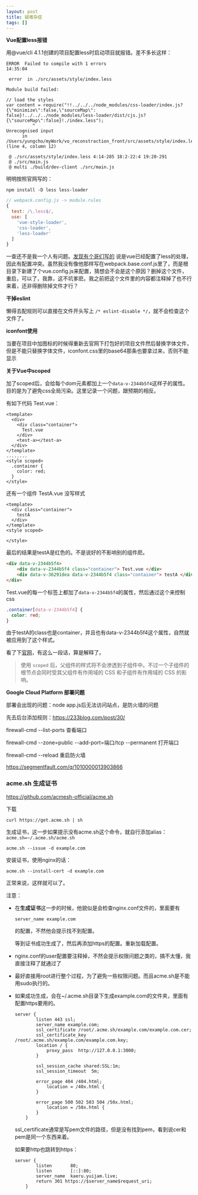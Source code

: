 ```yaml
---
layout: post
title: 疑难杂症
tags: []
---
```


**Vue配置less报错**

用@vue/cli 4.1.1创建的项目配置less时启动项目就报错。差不多长这样：

<!-- more -->

```
ERROR  Failed to compile with 1 errors                                                      14:35:04

 error  in ./src/assets/style/index.less

Module build failed:

// load the styles
var content = require("!!../../../node_modules/css-loader/index.js?{\"minimize\":false,\"sourceMap\":
false}!../../../node_modules/less-loader/dist/cjs.js?{\"sourceMap\":false}!./index.less");
          ^
Unrecognised input
      in /Users/yungcho/myWork/vo_reconstraction_front/src/assets/style/index.less (line 4, column 12)

 @ ./src/assets/style/index.less 4:14-285 18:2-22:4 19:20-291
 @ ./src/main.js
 @ multi ./build/dev-client ./src/main.js
```

明明按照官网写的：

`npm install -D less less-loader`

```js
// webpack.config.js -> module.rules
{
  test: /\.less$/,
  use: [
    'vue-style-loader',
    'css-loader',
    'less-loader'
  ]
}
```

一查还不是我一个人有问题。[发现有个哥们写的](https://www.jianshu.com/p/730faee28daa ) 说是vue已经配置了less的处理，因此有配置冲突。虽然我没有像他那样写在webpack.base.conf.js里了，而是根目录下新建了个vue.config.js来配置，猜想会不会是这个原因？删掉这个文件，重启，可以了，我靠，这不坑爹麽。我之前把这个文件里的内容都注释掉了也不行来着，还非得删除掉文件才行？

**干掉eslint**

懒得去配规则可以直接在文件开头写上 `/* eslint-disable */`，就不会检查这个文件了。

**iconfont使用**

当要在项目中加图标的时候得重新去官网下打包好的项目文件然后替换字体文件，但是不能只替换字体文件，iconfont.css里的base64那条也要拿过来，否则不能显示

**关于Vue中scoped**

加了scoped后，会给每个dom元素都加上一个` data-v-2344b5f4 `这样子的属性。目的是为了避免css全局污染。这里记录一个问题，跟预期的相反。

有如下代码 Test.vue：

```vue
<template>
  <div>
    <div class="container">
      Test.vue
    </div>
    <test-a></test-a>
  </div>
</template>
........
<style scoped>
  .container {
    color: red;
  }
</style>
```

还有一个组件 TestA.vue  没写样式

```vue
<template>
  <div class="container">
    testA
  </div>
</template>
<style scoped>

</style>
```

最后的结果是testA是红色的。不是说好的不影响别的组件麽。

```html
<div data-v-2344b5f4>
    <div data-v-2344b5f4 class="container"> Test.vue </div>
    <div data-v-36291dea data-v-2344b5f4 class="container"> testA </div>
</div>
```

Test.vue的每一个标签上都加了`data-v-2344b5f4`的属性，然后通过这个来控制css

```css
.container[data-v-2344b5f4] {
  color: red;
}
```

由于testA的class也是container，并且也有data-v-2344b5f4这个属性，自然就被应用到了这个样式。

看了下[官网](https://vue-loader-v14.vuejs.org/zh-cn/features/scoped-css.html)，有这么一段话，算是解释了。

> 使用 `scoped` 后，父组件的样式将不会渗透到子组件中。不过一个子组件的根节点会同时受其父组件有作用域的 CSS 和子组件有作用域的 CSS 的影响。 

**Google Cloud Platform 部署问题**

部署会出现的问题：node app.js后无法访问站点，是防火墙的问题

先去后台添加规则：https://233blog.com/post/30/

firewall-cmd --list-ports  查看端口

firewall-cmd --zone=public --add-port=端口/tcp --permanent  打开端口

firewall-cmd --reload  重启防火墙

https://segmentfault.com/q/1010000013903866

### acme.sh 生成证书

https://github.com/acmesh-official/acme.sh

下载

```shell
curl https://get.acme.sh | sh
```

生成证书，这一步如果提示没有acme.sh这个命令，就自行添加alias：` acme.sh=~/.acme.sh/acme.sh `

```shell
acme.sh --issue -d example.com
```

安装证书，使用nginx的话：

```shell
acme.sh --install-cert -d example.com
```

正常来说，这样就可以了。

注意：

- 在**生成证书**这一步的时候，他貌似是会检查nginx.conf文件的，里面要有

    ```nginx
    server_name example.com
    ```
    
    的配置，不然他会提示找不到配置。
    
    等到证书成功生成了，然后再添加https的配置。重新加载配置。
    
- nginx.conf的user配置要注释掉，不然会提示权限问题之类的，搞不太懂，我直接注释了就通过了

- 最好直接用root进行整个过程，为了避免一些权限问题。而且acme.sh是不能用sudo执行的。

- 如果成功生成，会在~/.acme.sh目录下生成example.com的文件夹，里面有配置https要用的。

    ```nginx
    server {
            listen 443 ssl;
            server_name example.com;
            ssl_certificate /root/.acme.sh/example.com/example.com.cer;
            ssl_certificate_key /root/.acme.sh/example.com/example.com.key;
            location / {
                proxy_pass	http://127.0.0.1:3000;
            }
    
            ssl_session_cache shared:SSL:1m;
            ssl_session_timeout  5m;
    
            error_page 404 /404.html;
                location = /40x.html {
            }
    
            error_page 500 502 503 504 /50x.html;
                location = /50x.html {
            }
        }
    ```

    ssl_certificate通常是写pem文件的路径，但是没有找到pem，看到说cer和pem是同一个东西来着。

    如果要http也跳转到https：

    ```nginx
    server {
            listen       80;
            listen       [::]:80;
            server_name  kaeru.yuijam.live;
            return 301 https://$server_name$request_uri;
        }
    ```

    